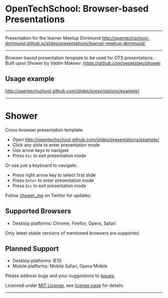 # OpenTechSchool: Browser-based Presentations

---

Presentation for the learner Meetup Dortmund
http://opentechschool-dortmund.github.io/slides/presentations/learner-meetup-dortmund/

---

Browser-based presentation template to be used for OTS presentations. 
Built upon Shower by Vadim Makeev: https://github.com/pepelsbey/shower

## Usage example
http://opentechschool.github.com/slides/presentations/example/

---

# Shower
Сross-browser presentation template.

* Open http://opentechschool.github.com/slides/presentations/example/
* Click any slide to enter presentation mode
* Use arrow keys to navigate
* Press `Esc` to exit presentation mode

Or use just a keyboard to navigate:

* Press right arrow key to select first slide
* Press `Enter` to enter presentation mode
* Press `Esc` to exit presentation mode

Follow [shower_me](http://twitter.com/shower_me/) on Twitter for updates.

## Supported Browsers


* Desktop platforms: Chrome, Firefox, Opera, Safari

Only latest stable versions of mentioned browsers are supported.

## Planned Support

* Desktop platforms: IE10
* Mobile platforms: Mobile Safari, Opera Mobile

Please address bugs and your suggestions to [Issues](http://github.com/pepelsbey/shower/issues).

Licensed under [MIT License](http://en.wikipedia.org/wiki/MIT_License), see [license page](shower/wiki/License-En) for details.

---
